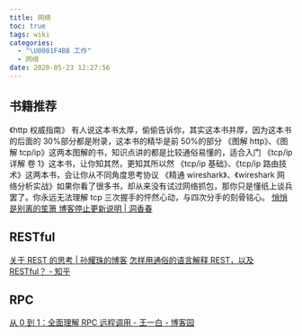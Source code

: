 ```yaml
---
title: 网络
toc: true
tags: wiki
categories:
  - "\U0001F4BB 工作"
  - 网络
date: 2020-05-23 12:27:56
---
```

## 书籍推荐

《http 权威指南》 有人说这本书太厚，偷偷告诉你，其实这本书并厚，因为这本书的后面的 30%部分都是附录，这本书的精华是前 50%的部分
《图解 http》、《图解 tcp/ip》这两本图解的书，知识点讲的都是比较通俗易懂的，适合入门
《tcp/ip 详解 卷 1》这本书，让你知其然，更知其所以然
《tcp/ip 基础》、《tcp/ip 路由技术》这两本书，会让你从不同角度思考协议
《精通 wireshark》、《wireshark 网络分析实战》如果你看了很多书，却从来没有试过网络抓包，那你只是懂纸上谈兵罢了。你永远无法理解 tcp 三次握手的怦然心动，与四次分手的刻骨铭心。
[悄悄是别离的笙箫 博客停止更新说明 | 洞香春](https://wdd.js.org/books-about-network-protocol.html#more)

## RESTful
[关于 REST 的思考 | 孙耀珠的博客](https://blog.yzsun.me/restful/)
[怎样用通俗的语言解释 REST，以及 RESTful？ - 知乎](https://www.zhihu.com/question/28557115/answer/48094438)

## RPC
[从 0 到 1：全面理解 RPC 远程调用 - 王一白 - 博客园](https://www.cnblogs.com/wongbingming/p/11086773.html)